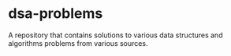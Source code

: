 # dsa-problems
A repository that contains solutions to various data structures and algorithms problems from various sources.

